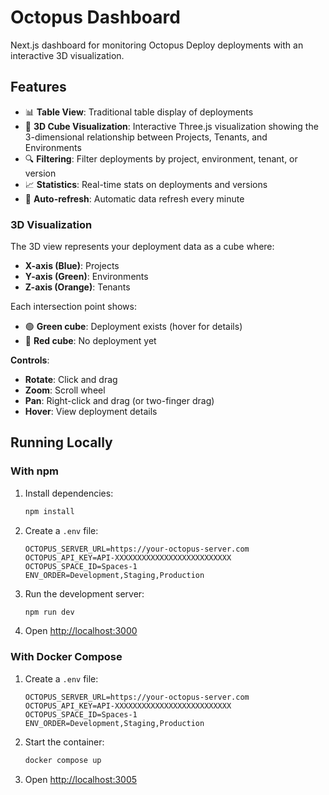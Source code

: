 # Octopus Dashboard

Next.js dashboard for monitoring Octopus Deploy deployments with an interactive 3D visualization.

## Features

- 📊 **Table View**: Traditional table display of deployments
- 🎲 **3D Cube Visualization**: Interactive Three.js visualization showing the 3-dimensional relationship between Projects, Tenants, and Environments
- 🔍 **Filtering**: Filter deployments by project, environment, tenant, or version
- 📈 **Statistics**: Real-time stats on deployments and versions
- 🔄 **Auto-refresh**: Automatic data refresh every minute

### 3D Visualization

The 3D view represents your deployment data as a cube where:
- **X-axis (Blue)**: Projects
- **Y-axis (Green)**: Environments  
- **Z-axis (Orange)**: Tenants

Each intersection point shows:
- 🟢 **Green cube**: Deployment exists (hover for details)
- 🔴 **Red cube**: No deployment yet

**Controls**:
- **Rotate**: Click and drag
- **Zoom**: Scroll wheel
- **Pan**: Right-click and drag (or two-finger drag)
- **Hover**: View deployment details

## Running Locally

### With npm

1. Install dependencies:
   ```bash
   npm install
   ```

2. Create a `.env` file:
   ```env
   OCTOPUS_SERVER_URL=https://your-octopus-server.com
   OCTOPUS_API_KEY=API-XXXXXXXXXXXXXXXXXXXXXXXXXX
   OCTOPUS_SPACE_ID=Spaces-1
   ENV_ORDER=Development,Staging,Production
   ```

3. Run the development server:
   ```bash
   npm run dev
   ```

4. Open [http://localhost:3000](http://localhost:3000)

### With Docker Compose

1. Create a `.env` file:
   ```env
   OCTOPUS_SERVER_URL=https://your-octopus-server.com
   OCTOPUS_API_KEY=API-XXXXXXXXXXXXXXXXXXXXXXXXXX
   OCTOPUS_SPACE_ID=Spaces-1
   ENV_ORDER=Development,Staging,Production
   ```

2. Start the container:
   ```bash
   docker compose up
   ```

3. Open [http://localhost:3005](http://localhost:3005)
